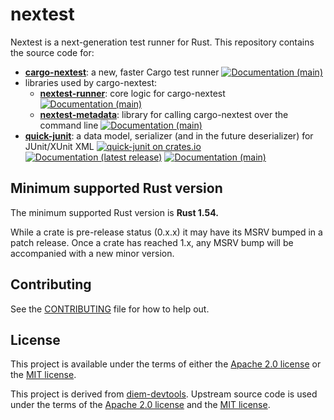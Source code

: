 # nextest

Nextest is a next-generation test runner for Rust. This repository contains the source code for:

* [**cargo-nextest**](cargo-nextest): a new, faster Cargo test runner [![Documentation (main)](https://img.shields.io/badge/docs-main-brightgreen)](https://nextest-rs.github.io/nextest/rustdoc/cargo_nextest/)
* libraries used by cargo-nextest:
  * [**nextest-runner**](nextest-runner): core logic for cargo-nextest [![Documentation (main)](https://img.shields.io/badge/docs-main-brightgreen)](https://nextest-rs.github.io/nextest/rustdoc/nextest_runner/)
  * [**nextest-metadata**](nextest-metadata): library for calling cargo-nextest over the command line [![Documentation (main)](https://img.shields.io/badge/docs-main-brightgreen)](https://nextest-rs.github.io/nextest/rustdoc/nextest_metadata/)
* [**quick-junit**](quick-junit): a data model, serializer (and in the future deserializer) for JUnit/XUnit XML [![quick-junit on crates.io](https://img.shields.io/crates/v/quick-junit)](https://crates.io/crates/quick-junit) [![Documentation (latest release)](https://img.shields.io/badge/docs-latest-brightgreen)](https://docs.rs/quick-junit/) [![Documentation (main)](https://img.shields.io/badge/docs-main-purple)](https://nextest-rs.github.io/nextest/rustdoc/quick_junit/)

## Minimum supported Rust version

The minimum supported Rust version is **Rust 1.54.**

While a crate is pre-release status (0.x.x) it may have its MSRV bumped in a patch release. Once a
crate has reached 1.x, any MSRV bump will be accompanied with a new minor version.

## Contributing

See the [CONTRIBUTING](CONTRIBUTING.md) file for how to help out.

## License

This project is available under the terms of either the [Apache 2.0 license](LICENSE-APACHE) or the [MIT
license](LICENSE-MIT).

This project is derived from [diem-devtools](https://github.com/diem/diem-devtools/). Upstream
source code is used under the terms of the [Apache 2.0
license](https://github.com/diem/diem-devtools/blob/main/LICENSE-APACHE) and the [MIT
license](https://github.com/diem/diem-devtools/blob/main/LICENSE-MIT).
